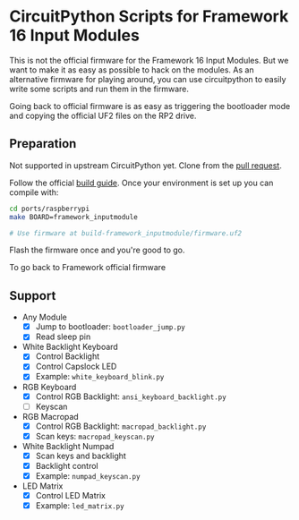# CircuitPython Scripts for Framework 16 Input Modules

This is not the official firmware for the Framework 16 Input Modules.
But we want to make it as easy as possible to hack on the modules. As an alternative firmware for playing around, you can use circuitpython to easily write some scripts and run them in the firmware.

Going back to official firmware is as easy as triggering the bootloader mode and copying the official UF2 files on the RP2 drive.

## Preparation

Not supported in upstream CircuitPython yet.
Clone from the [pull request](https://github.com/adafruit/circuitpython/pull/8233).

Follow the official [build guide](https://learn.adafruit.com/building-circuitpython).
Once your environment is set up you can compile with:

```sh
cd ports/raspberrypi
make BOARD=framework_inputmodule

# Use firmware at build-framework_inputmodule/firmware.uf2
```

Flash the firmware once and you're good to go.

To go back to Framework official firmware

## Support

- Any Module
  - [x] Jump to bootloader: `bootloader_jump.py`
  - [x] Read sleep pin
- White Backlight Keyboard
  - [x] Control Backlight
  - [x] Control Capslock LED
  - [x] Example: `white_keyboard_blink.py`
- RGB Keyboard
  - [x] Control RGB Backlight: `ansi_keyboard_backlight.py`
  - [ ] Keyscan
- RGB Macropad
  - [x] Control RGB Backlight: `macropad_backlight.py`
  - [x] Scan keys: `macropad_keyscan.py`
- White Backlight Numpad
  - [x] Scan keys and backlight
  - [x] Backlight control
  - [x] Example: `numpad_keyscan.py`
- LED Matrix
  - [x] Control LED Matrix
  - [x] Example: `led_matrix.py`
